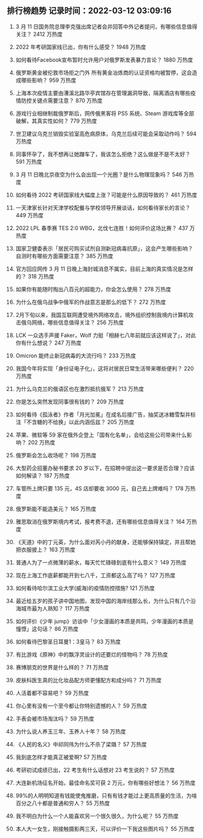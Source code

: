 
## 排行榜趋势 记录时间：2022-03-12 03:09:16
  
  1. 3 月 11 日国务院总理李克强出席记者会并回答中外记者提问，有哪些信息值得关注？ 2412 万热度
    
  2. 2022 年考研国家线已出，你有什么感受？ 1948 万热度
    
  3. 如何看待Facebook宣布暂时允许用户对俄罗斯发表暴力言论？ 1880 万热度
    
  4. 俄罗斯黄金被伦敦市场拒之门外 所有黄金冶炼商的认证资格均被暂停，这会造成哪些影响？ 959 万热度
    
  5. 上海本次疫情主要由漕溪北路华亭宾馆存在管理漏洞导致，隔离酒店有哪些疫情防控关键点需要注意？ 870 万热度
    
  6. 游戏行业相继制裁俄罗斯后，网传俄黑客将 PS5 系统、Steam 游戏库等全部破解，其真实性如何？ 779 万热度
    
  7. 世卫建议乌克兰销毁实验室高危病原体，乌克兰后续可能会采取动作吗？ 594 万热度
    
  8. 同事怀孕了，我不想再让她蹭车了，我该怎么拒绝？这么做是不是不太好？ 591 万热度
    
  9. 3 月 11 日晚北京夜空为什么会出现一个光圈？是什么物理现象吗？ 546 万热度
    
  10. 如何看待 2022 考研国家线大幅度上涨？可能是什么原因导致的？ 461 万热度
    
  11. 一天津家长针对天津学校配餐与学校领导开展谈话，如何看待家长的言论？ 449 万热度
    
  12. 2022 LPL 春季赛 TES 2:0 WBG，北伐七连胜！如何评价这场比赛？ 437 万热度
    
  13. 国家卫健委表示「居民可购买试剂自测新冠病毒抗原」，这会产生哪些影响？自测时有哪些方面需要注意？ 385 万热度
    
  14. 官方回应网传 3 月 11 日晚上海封城消息不属实，目前上海的真实情况是怎样的？ 318 万热度
    
  15. 如果你有能随时掏出八百元的超能力，你会怎么使用？ 278 万热度
    
  16. 为什么在俄乌战争中俄军的作战意志是那么的低下？ 272 万热度
    
  17. 2月下旬以来，我国互联网遭受境外网络攻击，境外组织控制我境内计算机攻击俄乌网络，哪些信息值得关注？ 256 万热度
    
  18. LCK 一众选手声援 Faker，Wolf 力挺「相赫七八年前就应该这样说了」，对此你有什么想说？ 247 万热度
    
  19. Omicron 能终止新冠病毒的大流行吗？ 233 万热度
    
  20. 我国今年将实现「身份证电子化」，这将对居民日常生活带来哪些便利？ 220 万热度
    
  21. 为什么乌克兰的俄语区也在激烈抵抗俄军？ 213 万热度
    
  22. 你是怎么突然发现同事很有钱的？ 209 万热度
    
  23. 如何看待《孤泳者》作者「月光加冕」在成名后接广告，抽奖送冰糖雪梨并标注「不含糖的不给换」以此内涵伍兹？ 205 万热度
    
  24. 苹果、微软等 59 家在俄外企登上「国有化名单」，会给这些公司带来什么影响？ 202 万热度
    
  25. 俄罗斯会怎么收场呢？ 198 万热度
    
  26. 大型药企招董办秘书要求 20 岁以下，在招聘中提出这一要求是否合理？应该如何解读？ 187 万热度
    
  27. 车管所上牌只要 135 元，4S 店却要收 3000 元，自己去上牌难吗？ 178 万热度
    
  28. 俄罗斯能不能造美元？ 165 万热度
    
  29. 雅思取消在俄罗斯境内考试，报考费不退，还有哪些信息值得关注？ 164 万热度
    
  30. 《天道》中的丁元英，为什么面对芮小丹的献身，还能够保持镇定，并且帮她把衣服披上？ 163 万热度
    
  31. 普通人为了一点微薄的薪水，每天忙忙碌碌到底有什么意义？ 149 万热度
    
  32. 现在上海工作底薪都能开到七八千，工资都这么高了吗？ 127 万热度
    
  33. 如何看待哈尔滨工业大学(威海)的疫情防控措施? 121 万热度
    
  34. 最近给五岁的孩子讲中国地图，发现中国的海岸线那么长，为什么只有几个沿海城市最为人熟知？ 117 万热度
    
  35. 如何评价《少年 jump》访谈中「少女漫画的本质是共鸣，少年漫画的本质是憧憬」这句话？ 86 万热度
    
  36. 如何看待巴黎圣日耳曼1：3皇马？ 83 万热度
    
  37. 有比游戏《原神》中的飘浮灵设计的还要烂的怪物吗？ 78 万热度
    
  38. 赛博朋克的世界是什么样的？ 71 万热度
    
  39. 皮肤科医生真的比化妆品配方师更懂配方和成分吗？ 71 万热度
    
  40. 人活着都不容易吧？ 59 万热度
    
  41. 你心里有没有一个至今都让你特别遗憾的人？ 59 万热度
    
  42. 手表会被市场淘汰吗？ 59 万热度
    
  43. 为什么说人养玉三年、玉养人十年？ 58 万热度
    
  44. 《人民的名义》中祁同伟为什么不杀了梁璐？ 57 万热度
    
  45. 我到底怎样才能真正被爱啊? 57 万热度
    
  46. 考研初试成绩已出，22 考生有什么话想对 23 考生说的？ 57 万热度
    
  47. 大连新机场征名开始，最佳命名奖可获 2 万元，你有哪些好想法？ 56 万热度
    
  48. 99%的人明明知道有钱能使鬼推磨，只有有钱才能过上更高质量的生活，为啥百分之八十都是普通和穷人？ 55 万热度
    
  49. 我不明白为什么一个人能喜欢另一个很久很久，为什么呢？ 55 万热度
    
  50. 本人大一女生，刚接触摄影两三天，可以评价一下我这些图片吗？ 55 万热度
    